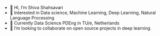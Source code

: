 - 👋 Hi, I’m Shiva Shahsavari
- 👀 Interested in Data science, Machine Learning, Deep Learning, Natural Language Processing
- 🌱 Currently Data Science PDEng in TU/e, Netherlands
- 💞️ I’m looking to collaborate on open source projects in deep learning


<!---
- 📫 Please reach me out by my email
shivaShahsavari/shivaShahsavari is a ✨ special ✨ repository because its `README.md` (this file) appears on your GitHub profile.
You can click the Preview link to take a look at your changes.
--->

